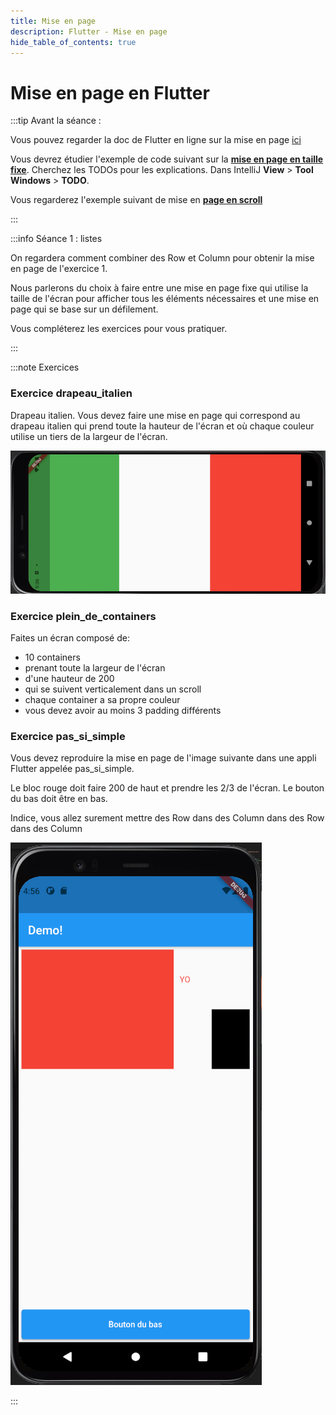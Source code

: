 ```yaml
---
title: Mise en page
description: Flutter - Mise en page
hide_table_of_contents: true
---
```


# Mise en page en Flutter

<Row>

<Column>

:::tip Avant la séance :

Vous pouvez regarder la doc de Flutter en ligne sur la mise en page [ici](https://flutter.dev/docs/development/ui/layout)

Vous devrez étudier l'exemple de code suivant sur la **[mise en page en taille fixe](https://github.com/departement-info-cem/5N6-mobile-2/tree/main/code/mise_en_page)**. Cherchez les TODOs pour les explications. Dans IntelliJ **View** > **Tool Windows** > **TODO**.

Vous regarderez l'exemple suivant de mise en **[page en scroll](https://github.com/departement-info-cem/5N6-mobile-2/tree/main/code/double_scroll)**

:::

</Column>

<Column>

:::info Séance 1 : listes

On regardera comment combiner des Row et Column pour obtenir la mise en page de l'exercice 1.

Nous parlerons du choix à faire entre une mise en page fixe qui utilise la taille de l'écran pour afficher tous les éléments nécessaires et une mise en page qui se base sur un défilement.

Vous compléterez les exercices pour vous pratiquer.

:::

</Column>

</Row>

:::note Exercices

### Exercice drapeau_italien

Drapeau italien. Vous devez faire une mise en page qui correspond au drapeau italien qui prend toute la hauteur de l'écran et où chaque couleur utilise un tiers de la largeur de l'écran.

![drapeau italien](_02-mise-en-page/italie.png)

### Exercice plein_de_containers

Faites un écran composé de:

- 10 containers
- prenant toute la largeur de l'écran
- d'une hauteur de 200
- qui se suivent verticalement dans un scroll
- chaque container a sa propre couleur
- vous devez avoir au moins 3 padding différents

### Exercice pas_si_simple

<Row>

<Column size="9">

Vous devez reproduire la mise en page de l'image suivante dans une appli Flutter appelée pas_si_simple.

Le bloc rouge doit faire 200 de haut et prendre les 2/3 de l'écran. Le bouton du bas doit être en bas.

Indice, vous allez surement mettre des Row dans des Column dans des Row dans des Column

</Column>

<Column size="3">

![simple](_02-mise-en-page/simple.png)

</Column>

</Row>

:::
